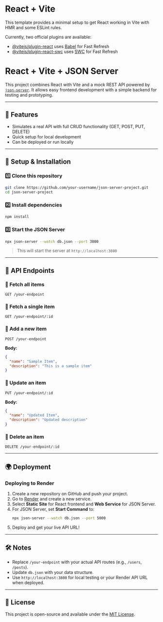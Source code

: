 # React + Vite

This template provides a minimal setup to get React working in Vite with HMR and some ESLint rules.

Currently, two official plugins are available:

- [@vitejs/plugin-react](https://github.com/vitejs/vite-plugin-react/blob/main/packages/plugin-react/README.md) uses [Babel](https://babeljs.io/) for Fast Refresh
- [@vitejs/plugin-react-swc](https://github.com/vitejs/vite-plugin-react-swc) uses [SWC](https://swc.rs/) for Fast Refresh

# React + Vite + JSON Server

This project combines React with Vite and a mock REST API powered by [`json-server`](https://github.com/typicode/json-server). It allows easy frontend development with a simple backend for testing and prototyping.

---

## 🚀 Features

- Simulates a real API with full CRUD functionality (GET, POST, PUT, DELETE)
- Quick setup for local development
- Can be deployed or run locally

---

## 📌 Setup & Installation

### 1️⃣ Clone this repository

```sh
git clone https://github.com/your-username/json-server-project.git
cd json-server-project
```

### 2️⃣ Install dependencies

```sh
npm install
```

### 3️⃣ Start the JSON Server

```sh
npx json-server --watch db.json --port 3800
```

> This will start the server at `http://localhost:3800`

---

## 📡 API Endpoints

### 📌 Fetch all items

```http
GET /your-endpoint
```

### 📌 Fetch a single item

```http
GET /your-endpoint/:id
```

### 📌 Add a new item

```http
POST /your-endpoint
```

**Body:**

```json
{
  "name": "Sample Item",
  "description": "This is a sample item"
}
```

### 📌 Update an item

```http
PUT /your-endpoint/:id
```

**Body:**

```json
{
  "name": "Updated Item",
  "description": "Updated description"
}
```

### 📌 Delete an item

```http
DELETE /your-endpoint/:id
```

---

## 🌍 Deployment

### Deploying to Render

1. Create a new repository on GitHub and push your project.
2. Go to [Render](https://render.com/) and create a new service.
3. Select **Static Site** for React frontend and **Web Service** for JSON Server.
4. For JSON Server, set **Start Command** to:
   ```sh
   npx json-server --watch db.json --port 5000
   ```
5. Deploy and get your live API URL!

---

## 🛠 Notes

- Replace `/your-endpoint` with your actual API routes (e.g., `/users`, `/posts`).
- Update `db.json` with your data structure.
- Use `http://localhost:3800` for local testing or your Render API URL when deployed.

---

## 📜 License

This project is open-source and available under the [MIT License](LICENSE).
